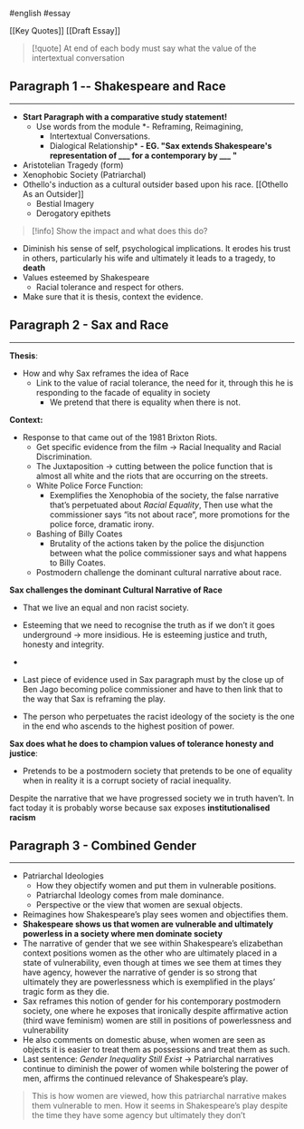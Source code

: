 #english 
#essay 

[[Key Quotes]]
[[Draft Essay]]


> [!quote] At end of each body must say what the value of the intertextual conversation




## Paragraph 1 -- Shakespeare and Race 
---
- **Start Paragraph with a comparative study statement!**
	- Use words from the module
		*- Reframing, Reimagining, 
		- Intertextual Conversations.
		- Dialogical Relationship* 
	**- EG. "Sax extends Shakespeare's representation of ___ for a contemporary by ___ "**
- Aristotelian Tragedy (form)
- Xenophobic Society (Patriarchal)
- Othello's induction as a cultural outsider based upon his race. [[Othello As an Outsider]]
	- Bestial Imagery 
	- Derogatory epithets
> [!info] Show the impact and what does this do?
- Diminish his sense of self, psychological implications. It erodes his trust in others, particularly his wife and ultimately it leads to a tragedy, to **death**
- Values esteemed by Shakespeare
	- Racial tolerance and respect for others. 
- Make sure that it is thesis, context the evidence. 



## Paragraph 2 - Sax and Race
---
**Thesis**:
- How and why Sax reframes the idea of Race
	- Link to the value of racial tolerance, the need for it, through this he is responding to the facade of equality in society
		- We pretend that there is equality when there is not. 

**Context:**
- Response to that came out of the 1981 Brixton Riots. 
	- Get specific evidence from the film → Racial Inequality and Racial Discrimination.
	- The Juxtaposition → cutting between the police function that is almost all white and the riots that are occurring on the streets. 
	- White Police Force Function:
		- Exemplifies the Xenophobia of the society, the false narrative that’s perpetuated about *Racial Equality*, Then use what the commissioner says “its not about race“, more promotions for the police force, dramatic irony. 
	- Bashing of Billy Coates
		- Brutality of the actions taken by the police the disjunction between what the police commissioner says and what happens to Billy Coates. 
	- Postmodern challenge the dominant cultural narrative about race. 

**Sax challenges the dominant Cultural Narrative of Race**
- That we live an equal and non racist society. 

- Esteeming that we need to recognise the truth as if we don’t it goes underground → more insidious. He is esteeming justice and truth, honesty and integrity.
- 
- Last piece of evidence used in Sax paragraph must by the close up of Ben Jago becoming police commissioner and have to then link that to the way that Sax is reframing the play. 

- The person who perpetuates the racist ideology of the society is the one in the end who ascends to the highest position of power. 

**Sax does what he does to champion values of tolerance honesty and justice**:
- Pretends to be a postmodern society that pretends to be one of equality when in reality it is a corrupt society of racial inequality. 

Despite the narrative that we have progressed society we in truth haven’t. In fact today it is probably worse because sax exposes **institutionalised racism**


## Paragraph 3 - Combined Gender 
---
- Patriarchal Ideologies
	- How they objectify women and put them in vulnerable positions. 
	- Patriarchal Ideology comes from male dominance. 
	- Perspective or the view that women are sexual objects. 
- Reimagines how Shakespeare’s play sees women and objectifies them. 
- **Shakespeare shows us that women are vulnerable and ultimately powerless in a society where men dominate society**
- The narrative of gender that we see within Shakespeare’s elizabethan context positions women as the other who are ultimately placed in a state of vulnerability, even though at times we see them at times they have agency, however the narrative of gender is so strong that ultimately they are powerlessness which is exemplified in the plays’ tragic form as they die. 
- Sax reframes this notion of gender for his contemporary postmodern society, one where he exposes that ironically despite affirmative action (third wave feminism) women are still in positions of powerlessness and vulnerability
- He also comments on domestic abuse, when women are seen as objects it is easier to treat them as possessions and treat them as such. 
- Last sentence: *Gender Inequality Still Exist* → Patriarchal narratives continue to diminish the power of women while bolstering the power of men, affirms the continued relevance of Shakespeare’s play. 

> This is how women are viewed, how this patriarchal narrative makes them vulnerable to men. How it seems in Shakespeare’s play despite the time they have some agency but ultimately they don’t





